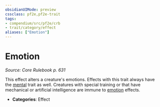 ```yaml
---
obsidianUIMode: preview
cssclass: pf2e,pf2e-trait
tags:
- compendium/src/pf2e/crb
- trait/category/effect
aliases: ["Emotion"]
---
```

# Emotion  
*Source: Core Rulebook p. 631*  

This effect alters a creature's emotions. Effects with this trait always have the [mental](mental.md) trait as well. Creatures with special training or that have mechanical or artificial intelligence are immune to [emotion](../../../..//TTRPGShare-Pathfinder-2E-Vault/rules/traits/emotion.md) effects.

- **Categories**: Effect